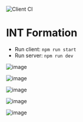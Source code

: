 ![Client CI](https://github.com/StephenEisen/intformation-website/workflows/Client%20CI/badge.svg?branch=master)

# INT Formation

- Run client: `npm run start`
- Run server: `npm run dev`


![image](https://github.com/StephenEisen/intformation-website/assets/9820981/37807ca9-4382-48b7-be53-1bbba51a2274)

![image](https://github.com/StephenEisen/intformation-website/assets/9820981/5fded640-9c36-40d2-a041-561bf4da1d6e)

![image](https://github.com/StephenEisen/intformation-website/assets/9820981/a5594059-6268-457e-82ed-c981e73cb139)

![image](https://github.com/StephenEisen/intformation-website/assets/9820981/766012e0-ac69-48f5-a6d7-84aecfc29f0b)

![image](https://github.com/StephenEisen/intformation-website/assets/9820981/65c46f90-40df-488b-8fe5-8d031da29dc7)

